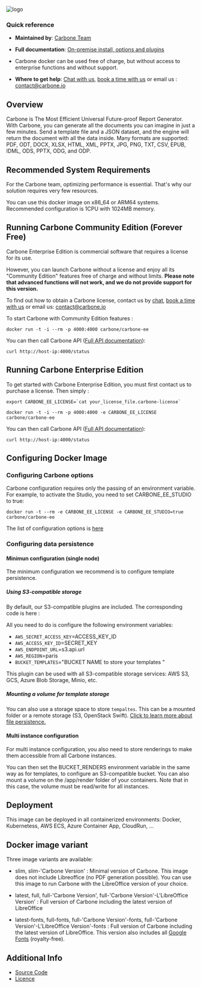 ![logo](https://carbone-media.s3.us-east-1.amazonaws.com/20240213_logo_V3_200px.png)

### Quick reference
- 	**Maintained by**:  [Carbone Team](https://carbone.io)

- 	**Full documentation**: [On-premise install, options and plugins](https://carbone.io/on-premise.html)

-   Carbone docker can be used free of charge, but without access to enterprise functions and without support.

-	**Where to get help**:  [Chat with us](https://go.crisp.chat/chat/embed/?website_id=189afeb5-0aef-4ca8-9b66-4f7951fc7d34), [book a time with us](https://carboneio.pipedrive.com/scheduler/5Rzzbxu6/carbone-on-premiseaws-presentation) or email us : contact@carbone.io

## Overview

Carbone is The Most Efficient Universal Future-proof Report Generator. With Carbone, you can generate all the documents you can imagine in just a few minutes.
Send a template file and a JSON dataset, and the engine will return the document with all the data inside. Many formats are supported: PDF, ODT, DOCX, XLSX, HTML, XML, PPTX, JPG, PNG, TXT, CSV, EPUB, IDML, ODS, PPTX, ODG, and ODP.

## Recommended System Requirements

For the Carbone team, optimizing performance is essential. That's why our solution requires very few resources.

You can use this docker image on x86_64 or ARM64 systems.
Recommended configuration is 1CPU with 1024MB memory.

## Running Carbone Community Edition (Forever Free)

Carbone Enterprise Edition is commercial software that requires a license for its use.

However, you can launch Carbone without a license and enjoy all its "Community Edition" features free of charge and without limits.
**Please note that advanced functions will not work, and we do not provide support for this version.**

To find out how to obtain a Carbone license, contact us by [chat](https://go.crisp.chat/chat/embed/?website_id=189afeb5-0aef-4ca8-9b66-4f7951fc7d34), [book a time with us](https://carboneio.pipedrive.com/scheduler/5Rzzbxu6/carbone-on-premiseaws-presentation) or email us: contact@carbone.io

To start Carbone with Community Edition features : 
```console
docker run -t -i --rm -p 4000:4000 carbone/carbone-ee
```

You can then call Carbone API ([Full API documentation](https://carbone.io/api-reference.html#carbone-cloud-api)): 
```console
curl http://host-ip:4000/status
```

## Running Carbone Enterprise Edition

To get started with Carbone Enterprise Edition, you must first contact us to purchase a license. Then simply : 
```console
export CARBONE_EE_LICENSE=`cat your_license_file.carbone-license`

docker run -t -i --rm -p 4000:4000 -e CARBONE_EE_LICENSE carbone/carbone-ee
```

You can then call Carbone API ([Full API documentation](https://carbone.io/api-reference.html#carbone-cloud-api)): 
```console
curl http://host-ip:4000/status
```

## Configuring Docker Image

### Configuring Carbone options

Carbone configuration requires only the passing of an environment variable. 
For example, to activate the Studio, you need to set CARBONE_EE_STUDIO to true: 
```console
docker run -t --rm -e CARBONE_EE_LICENSE -e CARBONE_EE_STUDIO=true carbone/carbone-ee
```

The list of configuration options is [here](https://carbone.io/on-premise.html#server-options)

### Configuring data persistence

#### Minimun configuration (single node)

The minimum configuration we recommend is to configure template persistence.

##### Using S3-compatible storage

By default, our S3-compatible plugins are included. The corresponding code is here : 

All you need to do is configure the following environment variables: 
 - `AWS_SECRET_ACCESS_KEY`=ACCESS_KEY_ID
 - `AWS_ACCESS_KEY_ID`=SECRET_KEY
 - `AWS_ENDPOINT_URL`=s3.api.url
 - `AWS_REGION`=paris
 - `BUCKET_TEMPLATES`="BUCKET NAME to store your templates "

This plugin can be used with all S3-compatible storage services: AWS S3, GCS, Azure Blob Storage, Minio, etc.

##### Mounting a volume for template storage

You can also use a storage space to store `tempaltes`. This can be a mounted folder or a remote storage (S3, OpenStack Swift). [Click to learn more about file persistence.](https://carbone.io/on-premise.html#server-storage-persistence)

#### Multi instance configuration

For multi instance configuration, you also need to store renderings to make them accessible from all Carbone instances.

You can then set the BUCKET_RENDERS environment variable in the same way as for templates, to configure an S3-compatible bucket. 
You can also mount a volume on the /app/render folder of your containers. Note that in this case, the volume must be read/write for all instances.

## Deployment

This image can be deployed in all containerized environments: Docker, Kubernetess, AWS ECS, Azure Container App, CloudRun, ...

## Docker image variant

Three image variants are available: 

- slim, slim-'Carbone Version' : Minimal version of Carbone. This image does not include Libreoffice (no PDF generation possible). You can use this image to run Carbone with the LibreOffice version of your choice.

- latest, full, full-'Carbone Version', full-'Carbone Version'-L'LibreOffice Version' : Full version of Carbone including the latest version of LibreOffice

- latest-fonts, full-fonts, full-'Carbone Version'-fonts, full-'Carbone Version'-L'LibreOffice Version'-fonts : Full version of Carbone including the latest version of LibreOffice. This version also includes all [Google Fonts](https://fonts.google.com) (royalty-free).

## Additional Info

- [Source Code](https://github.com/carboneio/carbone-ee-docker)
- [Licence](https://github.com/carboneio/carbone/blob/master/LICENSE.md)

